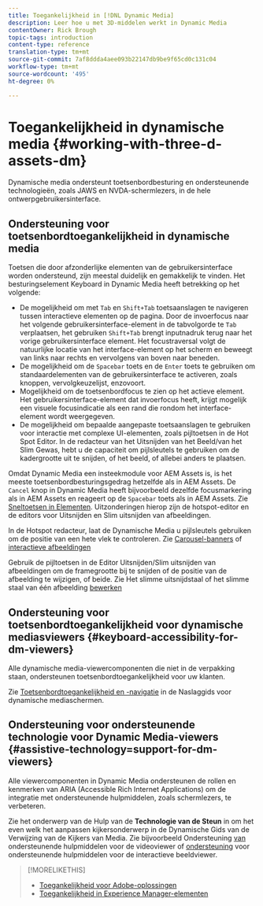 ```yaml
---
title: Toegankelijkheid in [!DNL Dynamic Media]
description: Leer hoe u met 3D-middelen werkt in Dynamic Media
contentOwner: Rick Brough
topic-tags: introduction
content-type: reference
translation-type: tm+mt
source-git-commit: 7af8ddda4aee093b22147db9be9f65cd0c131c04
workflow-type: tm+mt
source-wordcount: '495'
ht-degree: 0%

---
```



# Toegankelijkheid in dynamische media {#working-with-three-d-assets-dm}

Dynamische media ondersteunt toetsenbordbesturing en ondersteunende technologieën, zoals JAWS en NVDA-schermlezers, in de hele ontwerpgebruikersinterface.



## Ondersteuning voor toetsenbordtoegankelijkheid in dynamische media

Toetsen die door afzonderlijke elementen van de gebruikersinterface worden ondersteund, zijn meestal duidelijk en gemakkelijk te vinden. Het besturingselement Keyboard in Dynamic Media heeft betrekking op het volgende:

* De mogelijkheid om met `Tab` en `Shift+Tab` toetsaanslagen te navigeren tussen interactieve elementen op de pagina.
Door de invoerfocus naar het volgende gebruikersinterface-element in de tabvolgorde te `Tab` verplaatsen, het gebruiken `Shift+Tab` brengt inputnadruk terug naar het vorige gebruikersinterface element.
Het focustraversal volgt de natuurlijke locatie van het interface-element op het scherm en beweegt van links naar rechts en vervolgens van boven naar beneden.
* De mogelijkheid om de `Spacebar` toets en de `Enter` toets te gebruiken om standaardelementen van de gebruikersinterface te activeren, zoals knoppen, vervolgkeuzelijst, enzovoort.
* Mogelijkheid om de toetsenbordfocus te zien op het actieve element. Het gebruikersinterface-element dat invoerfocus heeft, krijgt mogelijk een visuele focusindicatie als een rand die rondom het interface-element wordt weergegeven.
* De mogelijkheid om bepaalde aangepaste toetsaanslagen te gebruiken voor interactie met complexe UI-elementen, zoals pijltoetsen in de Hot Spot Editor. In de redacteur van het Uitsnijden van het Beeld/van het Slim Gewas, hebt u de capaciteit om pijlsleutels te gebruiken om de kadergrootte uit te snijden, of het beeld, of allebei anders te plaatsen.

Omdat Dynamic Media een insteekmodule voor AEM Assets is, is het meeste toetsenbordbesturingsgedrag hetzelfde als in AEM Assets. De `Cancel` knop in Dynamic Media heeft bijvoorbeeld dezelfde focusmarkering als in AEM Assets en reageert op de `Spacebar` toets als in AEM Assets. Zie [Sneltoetsen in Elementen](/help/assets/accessibility.md#keyboard-shortcuts). Uitzonderingen hierop zijn de hotspot-editor en de editors voor Uitsnijden en Slim uitsnijden van afbeeldingen.

<!-- Keyboarding is the same because Dynamic Media is using the same UI library (Coral 3 (AEM 6.5) or Coral Spectrum (in Skyline)) as entire AEM Assets.  -->

In de Hotspot redacteur, laat de Dynamische Media u pijlsleutels gebruiken om de positie van een hete vlek te controleren. Zie [Carousel-banners](/help/assets/dynamic-media/carousel-banners.md##adding-hotspots-or-image-maps-to-an-image-banner) of [interactieve afbeeldingen](/help/assets/dynamic-media/interactive-images.md#adding-hotspots-to-an-image-banner)

Gebruik de pijltoetsen in de Editor Uitsnijden/Slim uitsnijden van afbeeldingen om de framegrootte bij te snijden of de positie van de afbeelding te wijzigen, of beide. Zie Het slimme uitsnijdstaal of het slimme staal van één afbeelding [bewerken](/help/assets/dynamic-media/image-profiles.md#editing-the-smart-crop-or-smart-swatch-of-a-single-image)

<!-- I think we should definitely mention this in the DM-specific area of documentation for keyboard support. -->

<!-- I would not get into much of details of specific keyboard support logic of these editors. One of the reasons - chances are that accessibility support will receive Phase2-like attention, with more holistic approach. -->

## Ondersteuning voor toetsenbordtoegankelijkheid voor dynamische mediasviewers {#keyboard-accessibility-for-dm-viewers}

Alle dynamische media-viewercomponenten die niet in de verpakking staan, ondersteunen toetsenbordtoegankelijkheid voor uw klanten.

Zie [Toetsenbordtoegankelijkheid en -navigatie](https://docs.adobe.com/content/help/en/dynamic-media-developer-resources/library/c-keyboard-accessibility.html) in de Naslaggids voor dynamische mediaschermen.

## Ondersteuning voor ondersteunende technologie voor Dynamic Media-viewers {#assistive-technology=support-for-dm-viewers}

Alle viewercomponenten in Dynamic Media ondersteunen de rollen en kenmerken van ARIA (Accessible Rich Internet Applications) om de integratie met ondersteunende hulpmiddelen, zoals schermlezers, te verbeteren.

Zie het onderwerp van de Hulp van de **Technologie van de Steun** in om het even welk het aanpassen kijkersonderwerp in de Dynamische Gids van de Verwijzing van de Kijkers van Media. Zie bijvoorbeeld Ondersteuning [van](https://docs.adobe.com/content/help/en/dynamic-media-developer-resources/library/viewers-aem-assets-dmc/video/r-html5-video-viewer-20-assistive.html) ondersteunende hulpmiddelen voor de videoviewer of [ondersteuning](https://experienceleague.adobe.com/docs/dynamic-media-developer-resources/library/viewers-for-aem-assets-only/interactive-images/c-html5-aem-interactive-image-assistive.html?lang=en#viewers-for-aem-assets-only) voor ondersteunende hulpmiddelen voor de interactieve beeldviewer.

>[!MORELIKETHIS]
>
>* [Toegankelijkheid voor Adobe-oplossingen](https://www.adobe.com/accessibility.html)
>* [Toegankelijkheid in Experience Manager-elementen](/help/assets/dynamic-media/accessibility-dm.md)

